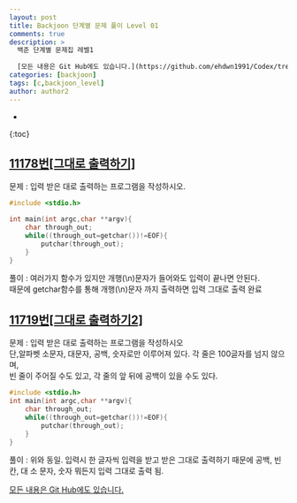 ```yaml
---
layout: post
title: Backjoon 단계별 문제 풀이 Level 01
comments: true
description: >
  백준 단계별 문제집 레벨1
  
  [모든 내용은 Git Hub에도 있습니다.](https://github.com/ehdwn1991/Codex/tree/master/backjoon/Level_1)
categories: [backjoon]
tags: [c,backjoon_level]
author: author2
---
```

* 
{:toc}



## [11178번[그대로 출력하기]](https://www.acmicpc.net/problem/11718)

문제 : 입력 받은 대로 출력하는 프로그램을 작성하시오.  

```c
#include <stdio.h>

int main(int argc,char **argv){
	char through_out;
	while((through_out=getchar())!=EOF){
		putchar(through_out);
	}	
}

```

풀이 : 여러가지 함수가 있지만 개행(\n)문자가 들어와도 입력이 끝나면 안된다.  
때문에 getchar함수를 통해 개행(\n)문자 까지 출력하면 입력 그대로 출력 완료  



## [11719번[그대로 출력하기2]](https://www.acmicpc.net/problem/11719)


문제 : 입력 받은 대로 출력하는 프로그램을 작성하시오  
단,알파벳 소문자, 대문자, 공백, 숫자로만 이루어져 있다. 각 줄은 100글자를 넘지 않으며,  
빈 줄이 주어질 수도 있고, 각 줄의 앞 뒤에 공백이 있을 수도 있다.  

```c
#include <stdio.h>
int main(int argc,char **argv){
	char through_out;
	while((through_out=getchar())!=EOF){
		putchar(through_out);
	}	
}
```

풀이 : 위와 동일. 입력시 한 글자씩 입력을 받고 받은 그대로 출력하기 때문에 공백, 빈칸, 대 소 문자, 숫자 뭐든지 입력 그대로 출력 됨.



[모든 내용은 Git Hub에도 있습니다.](https://github.com/ehdwn1991/Codex/tree/master/backjoon/Level_1)
